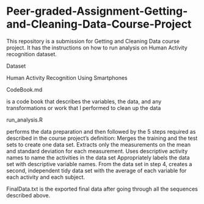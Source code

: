 # Peer-graded-Assignment-Getting-and-Cleaning-Data-Course-Project


This repository is a submission for Getting and Cleaning Data course project. It has the instructions on how to run analysis on Human Activity recognition dataset.


Dataset

Human Activity Recognition Using Smartphones



CodeBook.md 

is a code book that describes the variables, the data, and any transformations or work that I performed to clean up the data

run_analysis.R 

performs the data preparation and then followed by the 5 steps 
required as described in the course project’s definition:
Merges the training and the test sets to create one data set.
Extracts only the measurements on the mean and standard deviation for each measurement.
Uses descriptive activity names to name the activities in the data set
Appropriately labels the data set with descriptive variable names.
From the data set in step 4, creates a second, independent tidy data set with the average of each variable for each activity and each subject.

FinalData.txt 
is the exported final data after going through all the sequences described above.
